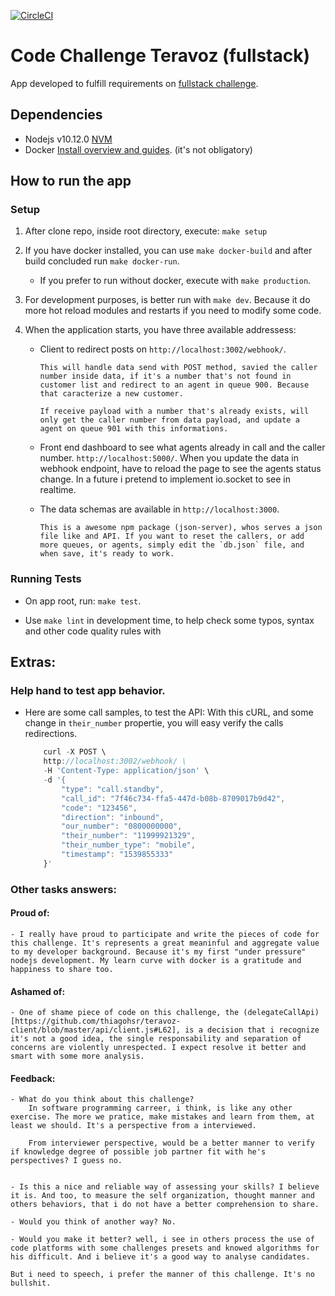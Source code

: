 [![CircleCI](https://circleci.com/gh/thiagohsr/teravoz-client/tree/master.svg?style=svg)](https://circleci.com/gh/thiagohsr/teravoz-client/tree/master)

# Code Challenge Teravoz (fullstack)

App developed to fulfill requirements on [fullstack challenge](https://github.com/teravoz/challenge/blob/master/full-stack/README.md).

## Dependencies

- Nodejs v10.12.0 [NVM](https://github.com/creationix/nvm#installation)
- Docker [Install overview and guides](https://docs.docker.com/install/overview/). (it's not obligatory)

## How to run the app

### Setup

1.  After clone repo, inside root directory, execute: `make setup`

2.  If you have docker installed, you can use `make docker-build` and after build concluded run `make docker-run`.

    - If you prefer to run without docker, execute with `make production`.

3.  For development purposes, is better run with `make dev`. Because it do more hot reload modules and restarts if you need to modify some code.

4.  When the application starts, you have three available addressess:

    - Client to redirect posts on `http://localhost:3002/webhook/`.

          This will handle data send with POST method, savied the caller number inside data, if it's a number that's not found in customer list and redirect to an agent in queue 900. Because that caracterize a new customer.

          If receive payload with a number that's already exists, will only get the caller number from data payload, and update a agent on queue 901 with this informations.


    - Front end dashboard to see what agents already in call and the caller number. `http://localhost:5000/`. When you update the data in webhook endpoint, have to reload the page to see the agents status change. In a future i pretend to implement io.socket to see in realtime.


    - The data schemas are available in `http://localhost:3000`.

          This is a awesome npm package (json-server), whos serves a json file like and API. If you want to reset the callers, or add more queues, or agents, simply edit the `db.json` file, and when save, it's ready to work.

### Running Tests

- On app root, run: `make test`.

- Use `make lint` in development time, to help check some typos, syntax and other code quality rules with

## Extras:

### Help hand to test app behavior.

- Here are some call samples, to test the API:
  With this cURL, and some change in `their_number` propertie, you will easy verify the calls redirections.

  ```javascript
      curl -X POST \
      http://localhost:3002/webhook/ \
      -H 'Content-Type: application/json' \
      -d '{
          "type": "call.standby",
          "call_id": "7f46c734-ffa5-447d-b08b-8709017b9d42",
          "code": "123456",
          "direction": "inbound",
          "our_number": "0800000000",
          "their_number": "11999921329",
          "their_number_type": "mobile",
          "timestamp": "1539855333"
      }'
  ```

### Other tasks answers:

#### Proud of:

    - I really have proud to participate and write the pieces of code for this challenge. It's represents a great meaninful and aggregate value to my developer background. Because it's my first "under pressure" nodejs development. My learn curve with docker is a gratitude and happiness to share too.

#### Ashamed of:

    - One of shame piece of code on this challenge, the (delegateCallApi)[https://github.com/thiagohsr/teravoz-client/blob/master/api/client.js#L62], is a decision that i recognize it's not a good idea, the single responsability and separation of concerns are violently unrespected. I expect resolve it better and smart with some more analysis.

#### Feedback:

    - What do you think about this challenge?
        In software programming carreer, i think, is like any other exercise. The more we pratice, make mistakes and learn from them, at least we should. It's a perspective from a interviewed.

        From interviewer perspective, would be a better manner to verify if knowledge degree of possible job partner fit with he's perspectives? I guess no.


    - Is this a nice and reliable way of assessing your skills? I believe it is. And too, to measure the self organization, thought manner and others behaviors, that i do not have a better comprehension to share.

    - Would you think of another way? No.

    - Would you make it better? well, i see in others process the use of code platforms with some challenges presets and knowed algorithms for his difficult. And i believe it's a good way to analyse candidates.

    But i need to speech, i prefer the manner of this challenge. It's no bullshit.
